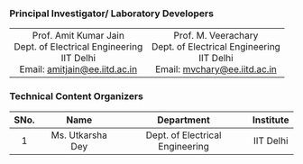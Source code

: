 

### Principal Investigator/ Laboratory Developers
 |  |  |
 | :---: | :---: | 
   | Prof. Amit Kumar Jain <br>Dept. of Electrical Engineering<br> IIT Delhi<br>Email: amitjain@ee.iitd.ac.in | Prof. M. Veerachary <br>Dept. of Electrical Engineering<br> IIT Delhi<br>Email: mvchary@ee.iitd.ac.in|



### Technical Content Organizers

| SNo. | Name | Department | Institute |
| :---: | :---: | :---: | :---: | 
| 1 | Ms. Utkarsha Dey | Dept. of Electrical Engineering | IIT Delhi |  
